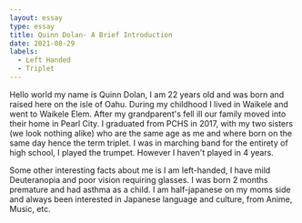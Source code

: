 ```yaml
---
layout: essay
type: essay
title: Quinn Dolan- A Brief Introduction
date: 2021-08-29
labels:
  - Left Handed
  - Triplet
---
```

Hello world my name is Quinn Dolan, I am 22 years old and was born and raised here on the isle of Oahu. During my childhood I lived in Waikele and went to Waikele Elem. After my grandparent's fell ill our family moved into their home in Pearl City. I graduated from PCHS in 2017, with my two sisters (we look nothing alike) who are the same age as me and where born on the same day hence the term triplet. I was in marching band for the entirety of high school, I played the trumpet. However I haven't played in 4 years.

Some other interesting facts about me is I am left-handed, I have mild Deuteranopia and poor vision requiring glasses. I was born 2 months premature and had asthma as a child.
I am half-japanese on my moms side and always been interested in Japanese language and culture, from Anime, Music, etc.
